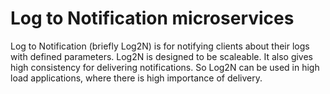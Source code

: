 # Log to Notification microservices

Log to Notification (briefly Log2N) is for notifying clients about their logs with defined parameters. Log2N is designed to be scaleable. It also gives high consistency for delivering notifications. So Log2N can be used in high load applications, where there is high importance of delivery.